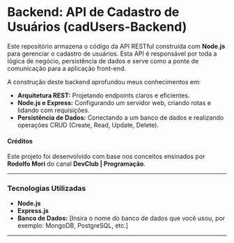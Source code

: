 # Backend: API de Cadastro de Usuários (cadUsers-Backend)

Este repositório armazena o código da API RESTful construída com **Node.js** para gerenciar o cadastro de usuários. Esta API é responsável por toda a lógica de negócio, persistência de dados e serve como a ponte de comunicação para a aplicação front-end.

A construção deste backend aprofundou meus conhecimentos em:
* **Arquitetura REST:** Projetando endpoints claros e eficientes.
* **Node.js e Express:** Configurando um servidor web, criando rotas e lidando com requisições.
* **Persistência de Dados:** Conectando a um banco de dados e realizando operações CRUD (Create, Read, Update, Delete).

#### Créditos
Este projeto foi desenvolvido com base nos conceitos ensinados por **Rodolfo Mori** do canal **DevClub | Programação**.

---

### Tecnologias Utilizadas
* **Node.js**
* **Express.js**
* **Banco de Dados:** [Insira o nome do banco de dados que você usou, por exemplo: MongoDB, PostgreSQL, etc.]

---
